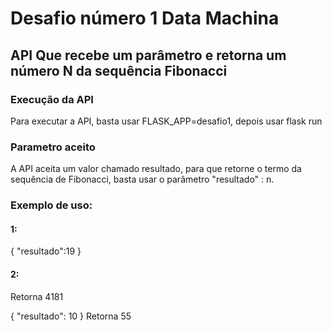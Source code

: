 
# Desafio número 1 Data Machina
## API Que recebe um parâmetro e retorna um número N da sequência Fibonacci

### Execução da API
Para executar a API, basta usar FLASK_APP=desafio1, depois usar flask run

### Parametro aceito
A API aceita um valor chamado resultado, para que retorne o termo da sequência de Fibonacci, basta usar o parâmetro "resultado" : n. 

### Exemplo de uso:
#### 1:
{
	"resultado":19 
}
#### 2:
Retorna 4181

{
	"resultado":  10
}
Retorna 55
